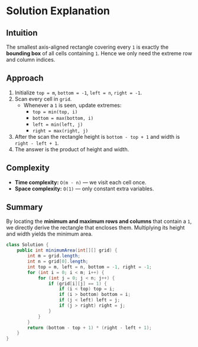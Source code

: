 
# Solution Explanation

## Intuition
The smallest axis-aligned rectangle covering every `1` is exactly the **bounding box** of all cells containing `1`. Hence we only need the extreme row and column indices.

## Approach
1. Initialize `top = m`, `bottom = -1`, `left = n`, `right = -1`.
2. Scan every cell in `grid`.
   - Whenever a `1` is seen, update extremes:
     - `top = min(top, i)`
     - `bottom = max(bottom, i)`
     - `left = min(left, j)`
     - `right = max(right, j)`
3. After the scan the rectangle height is `bottom - top + 1` and width is `right - left + 1`.
4. The answer is the product of height and width.

## Complexity
- **Time complexity:** `O(m · n)` — we visit each cell once.
- **Space complexity:** `O(1)` — only constant extra variables.

## Summary
By locating the **minimum and maximum rows and columns** that contain a `1`, we directly derive the rectangle that encloses them. Multiplying its height and width yields the minimum area.
```java
class Solution {
    public int minimumArea(int[][] grid) {
        int m = grid.length;
        int n = grid[0].length;
        int top = m, left = n, bottom = -1, right = -1;
        for (int i = 0; i < m; i++) {
            for (int j = 0; j < n; j++) {
                if (grid[i][j] == 1) {
                    if (i < top) top = i;
                    if (i > bottom) bottom = i;
                    if (j < left) left = j;
                    if (j > right) right = j;
                }
            }
        }
        return (bottom - top + 1) * (right - left + 1);
    }
}
```
